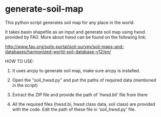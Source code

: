 # generate-soil-map
This python script generates soil map for any place in the world. 

It takes basin shapefile as an input and generate soil map using hwsd provided by FAO. More about hwsd can be found on the following link:

http://www.fao.org/soils-portal/soil-survey/soil-maps-and-databases/harmonized-world-soil-database-v12/en/

HOW TO USE:

1. It uses arcpy to generate soil map, make sure arcpy is installed.

2. Open the "soil_hwsd.py" and put the paths of required data (mentioned in the script)

3. Extract the ZIP file and provide the path of 'hwsd.bil' file from there

4. All the required files (hwsd.bi, hwsd class data, soil class) are provided with the code. Edit the path of these file in 'soil_hwsd.py' file.
